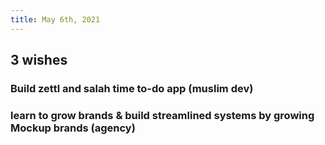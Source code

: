 ```yaml
---
title: May 6th, 2021
---
```

## 3 wishes
### Build zettl and salah time to-do app (muslim dev)
### learn to grow brands & build streamlined systems by growing Mockup brands (agency)
##
